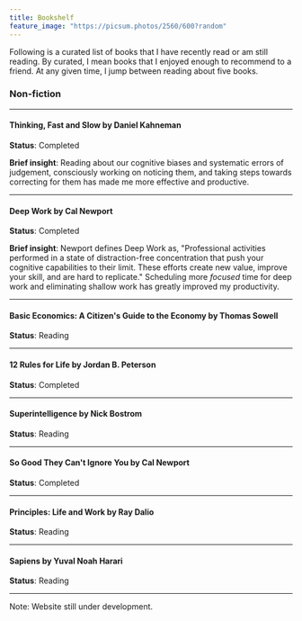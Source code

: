 ```yaml
---
title: Bookshelf
feature_image: "https://picsum.photos/2560/600?random"
---
```


Following is a curated list of books that I have recently read or am still
reading. By curated, I mean books that I enjoyed enough to recommend to a
friend. At any given time, I jump between reading about five books.


### Non-fiction

----------------

#### Thinking, Fast and Slow by Daniel Kahneman

**Status**: Completed

**Brief insight**: Reading about our cognitive biases and systematic errors of
  judgement, consciously working on noticing them, and taking steps towards
  correcting for them has made me more effective and productive.

----------------

#### Deep Work by Cal Newport

**Status**: Completed

**Brief insight**: Newport defines Deep Work as, "Professional activities
performed in a state of distraction-free concentration that push your cognitive
capabilities to their limit. These efforts create new value, improve your skill,
and are hard to replicate." Scheduling more *focused* time for deep work and
eliminating shallow work has greatly improved my productivity.

----------------

#### Basic Economics: A Citizen's Guide to the Economy by Thomas Sowell

**Status**: Reading

----------------

#### 12 Rules for Life by Jordan B. Peterson

**Status**: Completed

----------------

#### Superintelligence by Nick Bostrom

**Status**: Reading

----------------

#### So Good They Can't Ignore You by Cal Newport

**Status**: Completed

----------------

#### Principles: Life and Work by Ray Dalio

**Status**: Reading

----------------

#### Sapiens by Yuval Noah Harari

**Status**: Reading

----------------

Note: Website still under development.